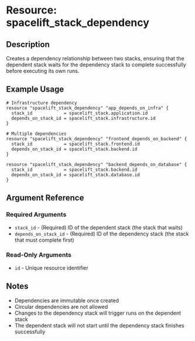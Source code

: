 # Resource: spacelift_stack_dependency

## Description
Creates a dependency relationship between two stacks, ensuring that the dependent stack waits for the dependency stack to complete successfully before executing its own runs.

## Example Usage
```hcl
# Infrastructure dependency
resource "spacelift_stack_dependency" "app_depends_on_infra" {
  stack_id            = spacelift_stack.application.id
  depends_on_stack_id = spacelift_stack.infrastructure.id
}

# Multiple dependencies
resource "spacelift_stack_dependency" "frontend_depends_on_backend" {
  stack_id            = spacelift_stack.frontend.id
  depends_on_stack_id = spacelift_stack.backend.id
}

resource "spacelift_stack_dependency" "backend_depends_on_database" {
  stack_id            = spacelift_stack.backend.id
  depends_on_stack_id = spacelift_stack.database.id
}
```

## Argument Reference

### Required Arguments
* `stack_id` - (Required) ID of the dependent stack (the stack that waits)
* `depends_on_stack_id` - (Required) ID of the dependency stack (the stack that must complete first)

### Read-Only Arguments
* `id` - Unique resource identifier

## Notes
* Dependencies are immutable once created
* Circular dependencies are not allowed
* Changes to the dependency stack will trigger runs on the dependent stack
* The dependent stack will not start until the dependency stack finishes successfully
